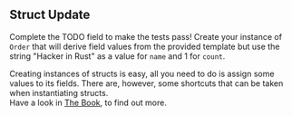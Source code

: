 ## Struct Update

Complete the TODO field to make the tests pass! Create your instance of `Order` that will derive field values from the provided template but use the string "Hacker in Rust" as a value for `name` and 1 for `count`.

<div class="hint">
Creating instances of structs is easy, all you need to do is assign some values to its fields.
There are, however, some shortcuts that can be taken when instantiating structs.
</div>

<div class="hint">
Have a look in <a href="https://doc.rust-lang.org/stable/book/ch05-01-defining-structs.html#creating-instances-from-other-instances-with-struct-update-syntax">The Book</a>, to find out more. 
</div>

